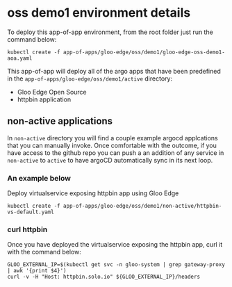 # oss demo1 environment details

To deploy this app-of-app environment, from the root folder just run the command below:
```
kubectl create -f app-of-apps/gloo-edge/oss/demo1/gloo-edge-oss-demo1-aoa.yaml
```

This app-of-app will deploy all of the argo apps that have been predefined in the `app-of-apps/gloo-edge/oss/demo1/active` directory:
- Gloo Edge Open Source
- httpbin application

## non-active applications
In `non-active` directory you will find a couple example argocd applcations that you can manually invoke. Once comfortable with the outcome, if you have access to the github repo you can push a an addition of any service in `non-active` to `active` to have argoCD automatically sync in its next loop.

### An example below
Deploy virtualservice exposing httpbin app using Gloo Edge
```
kubectl create -f app-of-apps/gloo-edge/oss/demo1/non-active/httpbin-vs-default.yaml
```

### curl httpbin
Once you have deployed the virtualservice exposing the httpbin app, curl it with the command below:
```
GLOO_EXTERNAL_IP=$(kubectl get svc -n gloo-system | grep gateway-proxy | awk '{print $4}')
curl -v -H "Host: httpbin.solo.io" ${GLOO_EXTERNAL_IP}/headers
```